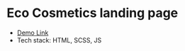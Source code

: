 # Eco Cosmetics landing page
- [Demo Link](https://vitalii-nepomiashchyi.github.io/layout-eco-cosmetics/)
- Tech stack: HTML, SCSS, JS
